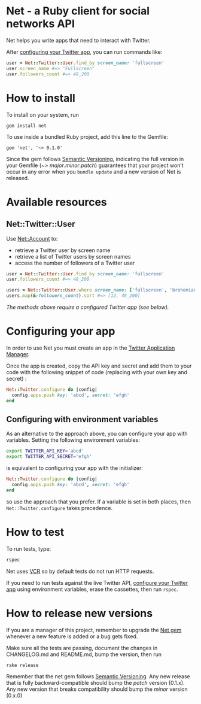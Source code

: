 Net - a Ruby client for social networks API
===========================================

Net helps you write apps that need to interact with Twitter.


After [configuring your Twitter app](#configuring-your-app), you can run commands like:

```ruby
user = Net::Twitter::User.find_by screen_name: 'fullscreen'
user.screen_name #=> "Fullscreen"
user.followers_count #=> 48_200
```

How to install
==============

To install on your system, run

    gem install net

To use inside a bundled Ruby project, add this line to the Gemfile:

    gem 'net', '~> 0.1.0'

Since the gem follows [Semantic Versioning](http://semver.org),
indicating the full version in your Gemfile (~> *major*.*minor*.*patch*)
guarantees that your project won’t occur in any error when you `bundle update`
and a new version of Net is released.

Available resources
===================

Net::Twitter::User
-----------

Use [Net::Account]() to:

* retrieve a Twitter user by screen name
* retrieve a list of Twitter users by screen names
* access the number of followers of a Twitter user

```ruby
user = Net::Twitter::User.find_by screen_name: 'fullscreen'
user.followers_count #=> 48_200

users = Net::Twitter::User.where screen_name: ['fullscreen', 'brohemian6']
users.map(&:followers_count).sort #=> [12, 48_200]
```

*The methods above require a configured Twitter app (see below).*

Configuring your app
====================

In order to use Net you must create an app in the [Twitter Application Manager](https://apps.twitter.com/app/new).

Once the app is created, copy the API key and secret and add them to your
code with the following snippet of code (replacing with your own key and secret)
:

```ruby
Net::Twitter.configure do |config|
  config.apps.push key: 'abcd', secret: 'efgh'
end
```

Configuring with environment variables
--------------------------------------

As an alternative to the approach above, you can configure your app with
variables. Setting the following environment variables:

```bash
export TWITTER_API_KEY='abcd'
export TWITTER_API_SECRET='efgh'
```

is equivalent to configuring your app with the initializer:

```ruby
Net::Twitter.configure do |config|
  config.apps.push key: 'abcd', secret: 'efgh'
end
```

so use the approach that you prefer.
If a variable is set in both places, then `Net::Twitter.configure` takes precedence.

How to test
===========

To run tests, type:

```bash
rspec
```

Net uses [VCR](https://github.com/vcr/vcr) so by default tests do not run
HTTP requests.

If you need to run tests against the live Twitter API,
[configure your Twitter app](#configuring-your-app) using environment variables,
erase the cassettes, then run `rspec`.


How to release new versions
===========================

If you are a manager of this project, remember to upgrade the [Net gem](http://rubygems.org/gems/net)
whenever a new feature is added or a bug gets fixed.

Make sure all the tests are passing, document the changes in CHANGELOG.md and
README.md, bump the version, then run

    rake release

Remember that the net gem follows [Semantic Versioning](http://semver.org).
Any new release that is fully backward-compatible should bump the *patch* version (0.1.x).
Any new version that breaks compatibility should bump the *minor* version (0.x.0)
